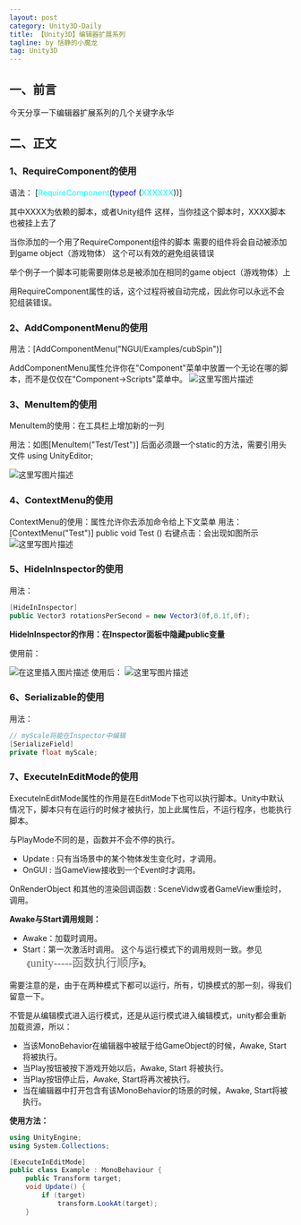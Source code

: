 ```yaml
---
layout: post
category: Unity3D-Daily
title: 【Unity3D】编辑器扩展系列
tagline: by 恬静的小魔龙
tag: Unity3D
---
```


## 一、前言
今天分享一下编辑器扩展系列的几个关键字永华

## 二、正文
### 1、RequireComponent的使用
语法：
[<font color="#00FFFF">RequireComponent</font>(<font color="blue">typeof</font> (<font color="#00FFFF">XXXXXX</font>))]

其中XXXX为依赖的脚本，或者Unity组件
这样，当你挂这个脚本时，XXXX脚本也被挂上去了


当你添加的一个用了RequireComponent组件的脚本
需要的组件将会自动被添加到game object（游戏物体）
这个可以有效的避免组装错误

举个例子一个脚本可能需要刚体总是被添加在相同的game object（游戏物体）上

用RequireComponent属性的话，这个过程将被自动完成，因此你可以永远不会犯组装错误。

### 2、AddComponentMenu的使用

用法：[AddComponentMenu("NGUI/Examples/cubSpin")]




AddComponentMenu属性允许你在"Component"菜单中放置一个无论在哪的脚本，而不是仅仅在"Component->Scripts"菜单中。
![这里写图片描述](https://imgconvert.csdnimg.cn/aHR0cDovL2ltZy5ibG9nLmNzZG4ubmV0LzIwMTcxMDI3MTQ0OTQ2OTg0?x-oss-process=image/format,png)
### 3、MenuItem的使用


MenuItem的使用：在工具栏上增加新的一列

用法：如图[MenuItem("Test/Test")]  后面必须跟一个static的方法，需要引用头文件  using UnityEditor;

![这里写图片描述](https://imgconvert.csdnimg.cn/aHR0cDovL2ltZy5ibG9nLmNzZG4ubmV0LzIwMTcxMDI3MTQ1NDEwNDU3?x-oss-process=image/format,png)

### 4、ContextMenu的使用
ContextMenu的使用：属性允许你去添加命令给上下文菜单
用法：
[ContextMenu("Test")]
public void Test ()
右键点击：会出现如图所示
![这里写图片描述](https://imgconvert.csdnimg.cn/aHR0cDovL2ltZy5ibG9nLmNzZG4ubmV0LzIwMTcxMDI3MTQ1NzAzMDk4?x-oss-process=image/format,png)
### 5、HideInInspector的使用
用法：

```csharp
[HideInInspector]
public Vector3 rotationsPerSecond = new Vector3(0f,0.1f,0f);
```

**HideInInspector的作用：在Inspector面板中隐藏public变量**

使用前：

![在这里插入图片描述](https://imgconvert.csdnimg.cn/aHR0cDovL2ltZy5ibG9nLmNzZG4ubmV0LzIwMTcxMDI3MTQ1ODMwMzk3?x-oss-process=image/format,png)
使用后：
![这里写图片描述](https://imgconvert.csdnimg.cn/aHR0cDovL2ltZy5ibG9nLmNzZG4ubmV0LzIwMTcxMDI3MTQ1OTE2OTM5?x-oss-process=image/format,png)
### 6、Serializable的使用
用法：

```csharp
// myScale将能在Inspector中编辑  
[SerializeField]  
private float myScale;  

```
### 7、ExecuteInEditMode的使用
ExecuteInEditMode属性的作用是在EditMode下也可以执行脚本。Unity中默认情况下，脚本只有在运行的时候才被执行，加上此属性后，不运行程序，也能执行脚本。

与PlayMode不同的是，函数并不会不停的执行。

- Update : 只有当场景中的某个物体发生变化时，才调用。
- OnGUI : 当GameView接收到一个Event时才调用。

OnRenderObject 和其他的渲染回调函数 : SceneVidw或者GameView重绘时，调用。

**Awake与Start调用规则：**
- Awake：加载时调用。
- Start：第一次激活时调用。
这个与运行模式下的调用规则一致。参见《<a target="_blank" href="http://blog.csdn.net/u012085988/article/details/37726201" style="color:rgb(102,102,102); text-decoration:none; font-family:'Microsoft YaHei'; font-size:20px; line-height:30px">unity-----函数执行顺序</a>》。</p>

需要注意的是，由于在两种模式下都可以运行，所有，切换模式的那一刻，得我们留意一下。

不管是从编辑模式进入运行模式，还是从运行模式进入编辑模式，unity都会重新加载资源，所以：
- 当该MonoBehavior在编辑器中被赋于给GameObject的时候，Awake, Start 将被执行。
- 当Play按钮被按下游戏开始以后，Awake, Start 将被执行。
- 当Play按钮停止后，Awake, Start将再次被执行。
- 当在编辑器中打开包含有该MonoBehavior的场景的时候，Awake, Start将被执行。


**使用方法：**
```csharp
using UnityEngine;
using System.Collections;

[ExecuteInEditMode]
public class Example : MonoBehaviour {
    public Transform target;
    void Update() {
        if (target)
            transform.LookAt(target);
    }
```

